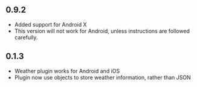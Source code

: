 ## 0.9.2

* Added support for Android X
* This version will not work for Android, unless instructions are followed carefully.

## 0.1.3

* Weather plugin works for Android and iOS
* Plugin now use objects to store weather information, rather than JSON



